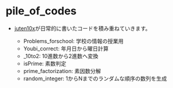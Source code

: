 # pile_of_codes

* [juten10x](https://juten10x.github.io/)が日常的に書いたコードを積み重ねていきます。

  * Problems_forschool: 学校の情報の授業用
  * Youbi_correct: 年月日から曜日計算
  * _10to2: 10進数から2進数へ変換
  * isPrime: 素数判定
  * prime_factorization: 素因数分解
  * random_integer: 1からNまでのランダムな順序の数列を生成
